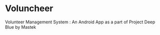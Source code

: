 # Voluncheer

Volunteer Management System : An Android App as a part of Project Deep Blue by Mastek
